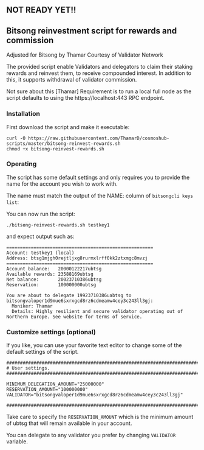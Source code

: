 ## NOT READY YET!!
## Bitsong reinvestment script for rewards and commission

Adjusted for Bitsong by Thamar
Courtesy of Validator Network


The provided script enable Validators and delegators to claim their staking rewards and reinvest them, to receive compounded interest. In addition to this, it supports withdrawal of validator commission.

Not sure about this [Thamar] Requirement is to run a local full node as the script defaults to using the https://localhost:443 RPC endpoint.


### Installation

First download the script and make it executable:
```
curl -O https://raw.githubusercontent.com/ThamarD/cosmoshub-scripts/master/bitsong-reinvest-rewards.sh
chmod +x bitsong-reinvest-rewards.sh
```

### Operating

The script has some default settings and only requires you to provide the name for the account you wish to work with.

The name must match the output of the NAME: column of `bitsongcli keys list`:  

You can now run the script:
```
./bitsong-reinvest-rewards.sh testkey1
```

and expect output such as:

```
======================================================
Account: testkey1 (local)
Address: btsg1mjgh0rejtljxg8rurmxlrff0kk2ztxmgc8mvzj
======================================================
Account balance:   20000122217ubtsg
Available rewards: 23588169ubtsg
Net balance:       20023710386ubtsg
Reservation:       100000000ubtsg

You are about to delegate 19923710386uabtsg to bitsongvaloper1d9mue6sxrxgcd8rz6cdmeamw4cey3c243ll3gj:
  Moniker: Thamar
  Details: Highly resilient and secure validator operating out of Northern Europe. See website for terms of service.
```

### Customize settings (optional)
If you like, you can use your favorite text editor to change some of the default settings of the script.

```
##############################################################################
# User settings.
##############################################################################

MINIMUM_DELEGATION_AMOUNT="25000000"
RESERVATION_AMOUNT="100000000"
VALIDATOR="bitsongvaloper1d9mue6sxrxgcd8rz6cdmeamw4cey3c243ll3gj"

##############################################################################
```

Take care to specify the `RESERVATION_AMOUNT` which is the minimum amount of ubtsg that will remain available in your account.

You can delegate to any validator you prefer by changing `VALIDATOR` variable.
